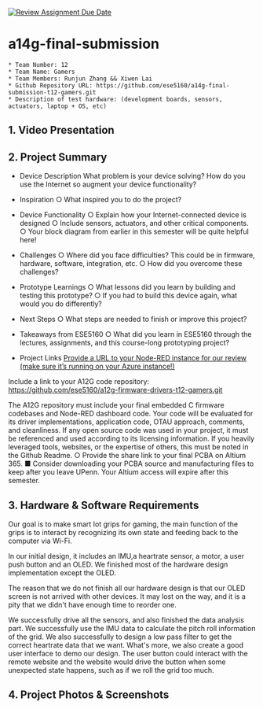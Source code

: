 [![Review Assignment Due Date](https://classroom.github.com/assets/deadline-readme-button-24ddc0f5d75046c5622901739e7c5dd533143b0c8e959d652212380cedb1ea36.svg)](https://classroom.github.com/a/kzkUPShx)
# a14g-final-submission

    * Team Number: 12
    * Team Name: Gamers
    * Team Members: Runjun Zhang && Xiwen Lai
    * Github Repository URL: https://github.com/ese5160/a14g-final-submission-t12-gamers.git
    * Description of test hardware: (development boards, sensors, actuators, laptop + OS, etc) 

## 1. Video Presentation

## 2. Project Summary
* Device Description
    What problem is your device solving? How do you use the Internet so augment your device functionality?
* Inspiration
○	What inspired you to do the project?
* Device Functionality
○	Explain how your Internet-connected device is designed
○	Include sensors, actuators, and other critical components.
○	Your block diagram from earlier in this semester will be quite helpful here!
* Challenges
○	Where did you face difficulties? This could be in firmware, hardware, software, integration, etc.
○	How did you overcome these challenges?
* Prototype Learnings
○	What lessons did you learn by building and testing this prototype?
○	If you had to build this device again, what would you do differently?

* Next Steps
○	What steps are needed to finish or improve this project?
* Takeaways from ESE5160
○	What did you learn in ESE5160 through the lectures, assignments, and this course-long prototyping project?
* Project Links
[Provide a URL to your Node-RED instance for our review (make sure it’s running on your Azure instance!)](http://172.178.40.45:1880/ui/)

Include a link to your A12G code repository:
https://github.com/ese5160/a12g-firmware-drivers-t12-gamers.git

The A12G repository must include your final embedded C firmware codebases and Node-RED dashboard code.
Your code will be evaluated for its driver implementations, application code, OTAU approach, comments, and cleanliness.
If any open source code was used in your project, it must be referenced and used according to its licensing information. If you heavily leveraged tools, websites, or the expertise of others, this must be noted in the Github Readme.
○	Provide the share link to your final PCBA on Altium 365.
■	Consider downloading your PCBA source and manufacturing files to keep after you leave UPenn. Your Altium access will expire after this semester.

## 3. Hardware & Software Requirements
Our goal is to make smart Iot grips for gaming, the main function of the grips is to interact by recognizing its own state and feeding back to the computer via Wi-Fi.

In our initial design, it includes an IMU,a heartrate sensor, a motor, a user push button and an OLED. We finished most of the hardware design implementation except the OLED. 

The reason that we do not finish all our hardware design is that our OLED screen is not arrived with other devices. It may lost on the way, and it is a pity that we didn't have enough time to reorder one.

We successfully drive all the sensors, and also finished the data analysis part. We successfully use the IMU data to calculate the pitch roll information of the grid. We also successfully to design a low pass filter to get the correct heartrate data that we want. What's more, we also create a good user interface to demo our design. The user button could interact with the remote website and the website would drive the button when some unexpected state happens, such as if we roll the grid too much.



## 4. Project Photos & Screenshots

